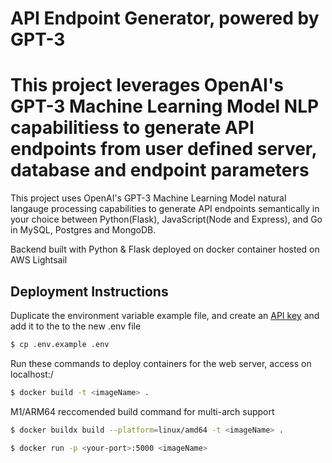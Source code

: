 
#  API Endpoint Generator, powered by GPT-3

This project leverages OpenAI's GPT-3 Machine Learning Model NLP capabilitiess to generate API endpoints from user defined server, database and endpoint parameters
=======
This project uses OpenAI's GPT-3 Machine Learning Model natural langauge processing capabilities to generate API endpoints semantically in your choice between Python(Flask), JavaScript(Node and Express), and Go in MySQL, Postgres and MongoDB. 

Backend built with Python & Flask deployed on docker container hosted on AWS Lightsail


## Deployment Instructions

 Duplicate the environment variable example file, and create an [API key](https://beta.openai.com/account/api-keys) and add it to the to the new .env file 
  
   ```bash
   $ cp .env.example .env
   ```


Run these commands to deploy containers for the web server, access on localhost:<your-port>/
 
 
 ```bash
 $ docker build -t <imageName> .
 ```
 
 M1/ARM64 reccomended build command for multi-arch support
 ```bash
 $ docker buildx build --platform=linux/amd64 -t <imageName> .
 ```
 
 ```bash
 $ docker run -p <your-port>:5000 <imageName>
 ```

